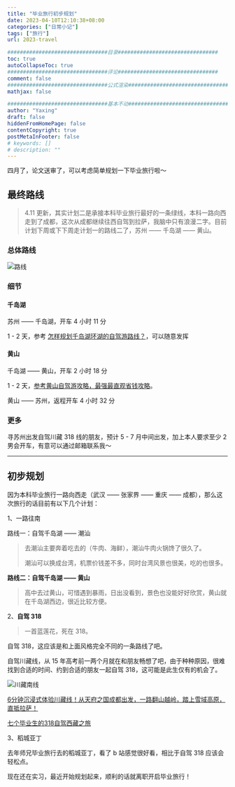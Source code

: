 ```yaml
---
title: "毕业旅行初步规划"
date: 2023-04-10T12:10:38+08:00
categories: ["日常小记"]
tags: ["旅行"]
url: 2023-travel

################################目录################################
toc: true
autoCollapseToc: true
################################评论################################
comment: false
################################公式渲染################################
mathjax: false

################################基本不动################################
author: "Yaxing"
draft: false
hiddenFromHomePage: false
contentCopyright: true
postMetaInFooter: false
# keywords: []
# description: ""
---
```


四月了，论文送审了，可以考虑简单规划一下毕业旅行啦～<!--more-->

## 最终路线

> 4.11 更新，其实计划二是承接本科毕业旅行最好的一条绿线，本科一路向西走到了成都，这次从成都继续往西自驾到拉萨，我脑中只有浪漫二字。目前计划下周或下下周走计划一的路线二了，苏州 —— 千岛湖 —— 黄山。

### 总体路线

![路线](https://yaxingfang-typora.oss-cn-hangzhou.aliyuncs.com/%E8%B7%AF%E7%BA%BF.png)

### 细节

#### 千岛湖

苏州 —— 千岛湖，开车 4 小时 11 分

1 - 2 天，参考 [怎样规划千岛湖环湖的自驾游路线？](https://www.mafengwo.cn/wenda/detail-18804710.html)，可以随意发挥

#### 黄山

千岛湖 —— 黄山，开车 2 小时 18 分

1 - 2 天，[参考黄山自驾游攻略，最强最直观省钱攻略](https://www.mafengwo.cn/i/24028763.html)。

黄山 —— 苏州，返程开车 4 小时 32 分

### 更多

寻苏州出发自驾川藏 318 线的朋友，预计 5 - 7 月中间出发，加上本人要求至少 2 男会开车，有意可以通过邮箱联系我～

***

## 初步规划

因为本科毕业旅行一路向西走（武汉 —— 张家界 —— 重庆 —— 成都），那么这次旅行的话目前有以下几个计划：

1、一路往南

路线一：自驾千岛湖 —— 潮汕

> 去潮汕主要奔着吃去的（牛肉、海鲜），潮汕牛肉火锅馋了很久了。
>
> 潮汕可以换成台湾，机票价钱差不多，同时台湾风景也很美，吃的也很多。

**路线二：自驾千岛湖 —— 黄山**

> 高中去过黄山，可惜遇到暴雨，日出没看到，景色也没能好好欣赏，黄山就在千岛湖西边，很近比较方便。

2、**自驾 318**

> 一首蓝莲花，死在 318。

自驾 318，这应该是和上面风格完全不同的一条路线了吧。

自驾川藏线，从 15 年高考前一两个月就在和朋友畅想了吧，由于种种原因，很难找到合适的时间、约到合适的朋友一起自驾 318，这可能是此生仅有的机会了。

![川藏南线](https://yaxingfang-typora.oss-cn-hangzhou.aliyuncs.com/%E5%B7%9D%E8%97%8F%E5%8D%97%E7%BA%BF.jpeg)

[6分钟沉浸式体验川藏线！从天府之国成都出发，一路翻山越岭，踏上雪域高原，直抵拉萨！](https://www.bilibili.com/video/BV1YL411d75N/?share_source=copy_web&vd_source=0ee37b99b6275b36190f1dd4aff8f80a)

[七个毕业生的318自驾西藏之旅](https://www.bilibili.com/video/BV1fP411H73P/?share_source=copy_web&vd_source=0ee37b99b6275b36190f1dd4aff8f80a)

3、稻城亚丁

去年师兄毕业旅行去的稻城亚丁，看了 b 站感觉很好看，相比于自驾 318 应该会轻松点。

现在还在实习，最近开始规划起来，顺利的话就离职开启毕业旅行！
